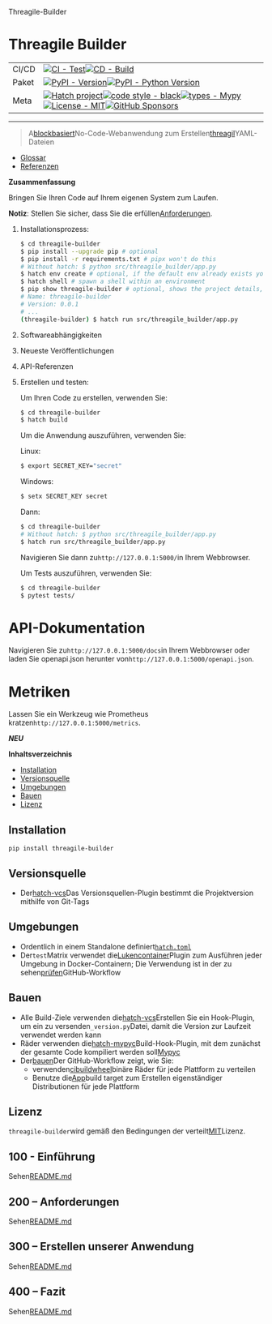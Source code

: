 Threagile-Builder

# Threagile Builder

|       |                                                                                                                                                                                                                                                                                                                                                                                                                                                                                                                                                                                                        |
| ----- | ------------------------------------------------------------------------------------------------------------------------------------------------------------------------------------------------------------------------------------------------------------------------------------------------------------------------------------------------------------------------------------------------------------------------------------------------------------------------------------------------------------------------------------------------------------------------------------------------------ |
| CI/CD | [![CI - Test](https://github.com/vanHeemstraSystems/threagile-builder/actions/workflows/test.yml/badge.svg)](https://github.com/vanHeemstraSystems/threagile-builder/actions/workflows/test.yml)[![CD - Build](https://github.com/vanHeemstraSystems/threagile-builder/actions/workflows/build.yml/badge.svg)](https://github.com/vanHeemstraSystems/threagile-builder/actions/workflows/build.yml)                                                                                                                                                                                                    |
| Paket | [![PyPI - Version](https://img.shields.io/pypi/v/threagile-builder.svg?logo=pypi&label=PyPI&logoColor=gold)](https://pypi.org/project/threagile-builder/)[![PyPI - Python Version](https://img.shields.io/pypi/pyversions/threagile-builder.svg?logo=python&label=Python&logoColor=gold)](https://pypi.org/project/threagile-builder/)                                                                                                                                                                                                                                                                 |
| Meta  | [![Hatch project](https://img.shields.io/badge/%F0%9F%A5%9A-Hatch-4051b5.svg)](https://github.com/pypa/hatch)[![code style - black](https://img.shields.io/badge/code%20style-black-000000.svg)](https://github.com/psf/black)[![types - Mypy](https://img.shields.io/badge/types-Mypy-blue.svg)](https://github.com/ambv/black)[![License - MIT](https://img.shields.io/badge/license-MIT-9400d3.svg)](https://spdx.org/licenses/)[![GitHub Sponsors](https://img.shields.io/github/sponsors/vanHeemstraSystems?logo=GitHub%20Sponsors&style=social)](https://github.com/sponsors/vanHeemstraSystems) |

* * *

> A[blockbasiert](https://developers.google.com/blockly)No-Code-Webanwendung zum Erstellen[threagil](https://threagile.io)YAML-Dateien

-   [Glossar](./GLOSSARY.md)
-   [Referenzen](./REFERENCES.md)

**Zusammenfassung**

Bringen Sie Ihren Code auf Ihrem eigenen System zum Laufen.

**Notiz**: Stellen Sie sicher, dass Sie die erfüllen[Anforderungen](./200/README.md).

1.  Installationsprozess:
    ```bash
    $ cd threagile-builder
    $ pip install --upgrade pip # optional
    $ pip install -r requirements.txt # pipx won't do this
    # Without hatch: $ python src/threagile_builder/app.py
    $ hatch env create # optional, if the default env already exists you will be told
    $ hatch shell # spawn a shell within an environment
    $ pip show threagile-builder # optional, shows the project details, here 'threagile-builder'
    # Name: threagile-builder
    # Version: 0.0.1
    # ...
    (threagile-builder) $ hatch run src/threagile_builder/app.py
    ```
2.  Softwareabhängigkeiten
3.  Neueste Veröffentlichungen
4.  API-Referenzen
5.  Erstellen und testen:

    Um Ihren Code zu erstellen, verwenden Sie:

    ```bash
    $ cd threagile-builder
    $ hatch build
    ```

    Um die Anwendung auszuführen, verwenden Sie:

    Linux:

    ```bash
    $ export SECRET_KEY="secret"
    ```

    Windows:

    ```bash
    $ setx SECRET_KEY secret
    ```

    Dann:

    ```bash
    $ cd threagile-builder
    # Without hatch: $ python src/threagile_builder/app.py
    $ hatch run src/threagile_builder/app.py
    ```

    Navigieren Sie dann zu`http://127.0.0.1:5000/`in Ihrem Webbrowser.

    Um Tests auszuführen, verwenden Sie:

    ```bash
    $ cd threagile-builder
    $ pytest tests/
    ```

# API-Dokumentation

Navigieren Sie zu`http://127.0.0.1:5000/docs`in Ihrem Webbrowser oder laden Sie openapi.json herunter von`http://127.0.0.1:5000/openapi.json`.

# Metriken

Lassen Sie ein Werkzeug wie Prometheus kratzen`http://127.0.0.1:5000/metrics`.

**_NEU_**

**Inhaltsverzeichnis**

-   [Installation](#installation)
-   [Versionsquelle](#version-source)
-   [Umgebungen](#environments)
-   [Bauen](#build)
-   [Lizenz](#license)

## Installation

```console
pip install threagile-builder
```

## Versionsquelle

-   Der[hatch-vcs](https://github.com/ofek/hatch-vcs)Das Versionsquellen-Plugin bestimmt die Projektversion mithilfe von Git-Tags

## Umgebungen

-   Ordentlich in einem Standalone definiert[`hatch.toml`](https://hatch.pypa.io/latest/intro/#configuration)
-   Der`test`Matrix verwendet die[Lukencontainer](https://github.com/ofek/hatch-containers)Plugin zum Ausführen jeder Umgebung in Docker-Containern; Die Verwendung ist in der zu sehen[prüfen](.github/workflows/test.yml)GitHub-Workflow

## Bauen

-   Alle Build-Ziele verwenden die[hatch-vcs](https://github.com/ofek/hatch-vcs)Erstellen Sie ein Hook-Plugin, um ein zu versenden`_version.py`Datei, damit die Version zur Laufzeit verwendet werden kann
-   Räder verwenden die[hatch-mypyc](https://github.com/ofek/hatch-mypyc)Build-Hook-Plugin, mit dem zunächst der gesamte Code kompiliert werden soll[Mypyc](https://github.com/mypyc/mypyc)
-   Der[bauen](.github/workflows/build.yml)Der GitHub-Workflow zeigt, wie Sie:
    -   verwenden[cibuildwheel](https://github.com/pypa/cibuildwheel)binäre Räder für jede Plattform zu verteilen
    -   Benutze die[App](https://hatch.pypa.io/latest/plugins/builder/app/)build target zum Erstellen eigenständiger Distributionen für jede Plattform

## Lizenz

`threagile-builder`wird gemäß den Bedingungen der verteilt[MIT](https://spdx.org/licenses/MIT.html)Lizenz.

## 100 - Einführung

Sehen[README.md](./100/README.md)

## 200 – Anforderungen

Sehen[README.md](./200/README.md)

## 300 – Erstellen unserer Anwendung

Sehen[README.md](./300/README.md)

## 400 – Fazit

Sehen[README.md](./400/README.md)
